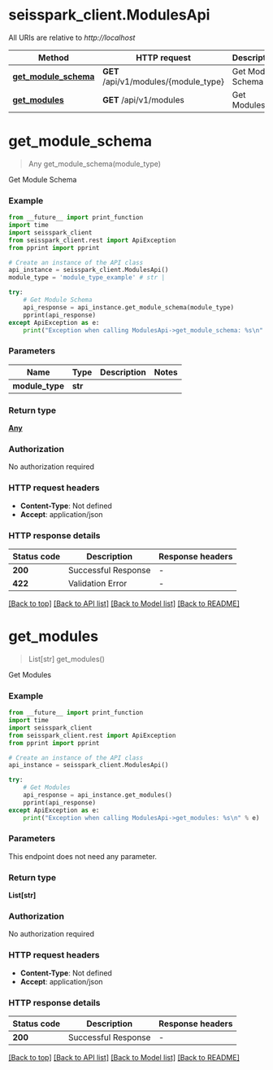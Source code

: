 # seisspark_client.ModulesApi

All URIs are relative to *http://localhost*

Method | HTTP request | Description
------------- | ------------- | -------------
[**get_module_schema**](ModulesApi.md#get_module_schema) | **GET** /api/v1/modules/{module_type} | Get Module Schema
[**get_modules**](ModulesApi.md#get_modules) | **GET** /api/v1/modules | Get Modules


# **get_module_schema**
> Any get_module_schema(module_type)

Get Module Schema

### Example

```python
from __future__ import print_function
import time
import seisspark_client
from seisspark_client.rest import ApiException
from pprint import pprint

# Create an instance of the API class
api_instance = seisspark_client.ModulesApi()
module_type = 'module_type_example' # str |

try:
    # Get Module Schema
    api_response = api_instance.get_module_schema(module_type)
    pprint(api_response)
except ApiException as e:
    print("Exception when calling ModulesApi->get_module_schema: %s\n" % e)
```

### Parameters

Name | Type | Description  | Notes
------------- | ------------- | ------------- | -------------
 **module_type** | **str**|  |

### Return type

[**Any**](Any.md)

### Authorization

No authorization required

### HTTP request headers

 - **Content-Type**: Not defined
 - **Accept**: application/json

### HTTP response details
| Status code | Description | Response headers |
|-------------|-------------|------------------|
**200** | Successful Response |  -  |
**422** | Validation Error |  -  |

[[Back to top]](#) [[Back to API list]](../README.md#documentation-for-api-endpoints) [[Back to Model list]](../README.md#documentation-for-models) [[Back to README]](../README.md)

# **get_modules**
> List[str] get_modules()

Get Modules

### Example

```python
from __future__ import print_function
import time
import seisspark_client
from seisspark_client.rest import ApiException
from pprint import pprint

# Create an instance of the API class
api_instance = seisspark_client.ModulesApi()

try:
    # Get Modules
    api_response = api_instance.get_modules()
    pprint(api_response)
except ApiException as e:
    print("Exception when calling ModulesApi->get_modules: %s\n" % e)
```

### Parameters
This endpoint does not need any parameter.

### Return type

**List[str]**

### Authorization

No authorization required

### HTTP request headers

 - **Content-Type**: Not defined
 - **Accept**: application/json

### HTTP response details
| Status code | Description | Response headers |
|-------------|-------------|------------------|
**200** | Successful Response |  -  |

[[Back to top]](#) [[Back to API list]](../README.md#documentation-for-api-endpoints) [[Back to Model list]](../README.md#documentation-for-models) [[Back to README]](../README.md)
